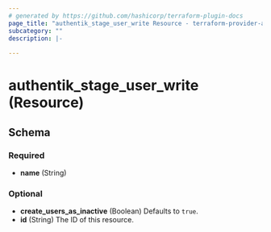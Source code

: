 ```yaml
---
# generated by https://github.com/hashicorp/terraform-plugin-docs
page_title: "authentik_stage_user_write Resource - terraform-provider-authentik"
subcategory: ""
description: |-
  
---
```


# authentik_stage_user_write (Resource)





<!-- schema generated by tfplugindocs -->
## Schema

### Required

- **name** (String)

### Optional

- **create_users_as_inactive** (Boolean) Defaults to `true`.
- **id** (String) The ID of this resource.


